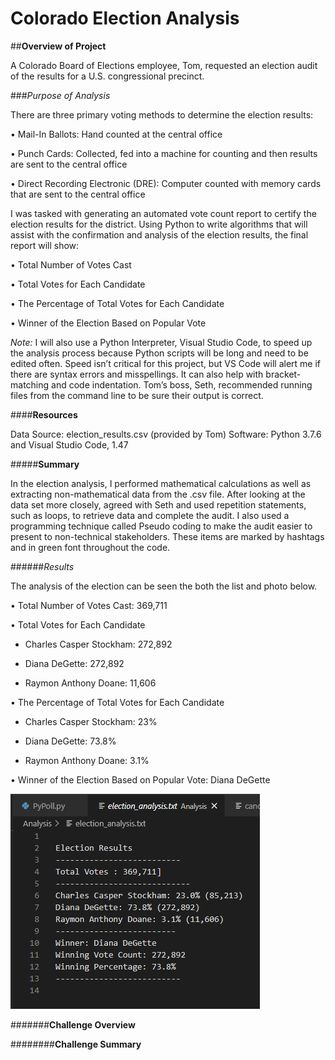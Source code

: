 # **Colorado Election Analysis**

##**Overview of Project**

A Colorado Board of Elections employee, Tom, requested an election audit of the results for a U.S. congressional precinct.  

###*Purpose of Analysis*

There are three primary voting methods to determine the election results:

•	Mail-In Ballots: Hand counted at the central office

•	Punch Cards: Collected, fed into a machine for counting and then results are sent to the central office

•	Direct Recording Electronic (DRE): Computer counted with memory cards that are sent to the central office

I was tasked with generating an automated vote count report to certify the election results for the district.  Using Python to write algorithms that will assist with the confirmation and analysis of the election results, the final report will show:

•	Total Number of Votes Cast

•	Total Votes for Each Candidate

•	The Percentage of Total Votes for Each Candidate

•	Winner of the Election Based on Popular Vote

*Note:* I will also use a Python Interpreter, Visual Studio Code, to speed up the analysis process because Python scripts will be long and need to be edited often.  Speed isn’t critical for this project, but VS Code will alert me if there are syntax errors and misspellings. It can also help with bracket-matching and code indentation.  Tom’s boss, Seth, recommended running files from the command line to be sure their output is correct. 

####**Resources**

Data Source: election_results.csv (provided by Tom)
Software: Python 3.7.6 and Visual Studio Code, 1.47

#####**Summary**

In the election analysis, I performed mathematical calculations as well as extracting non-mathematical data from the .csv file. After looking at the data set more closely, agreed with Seth and used repetition statements, such as loops, to retrieve data and complete the audit.  I also used a programming technique called Pseudo coding to make the audit easier to present to non-technical stakeholders. These items are marked by hashtags and in green font throughout the code. 

######*Results*

The analysis of the election can be seen the both the list and photo below. 

•	Total Number of Votes Cast: 369,711

•	Total Votes for Each Candidate

  -	Charles Casper Stockham: 272,892

  -	Diana DeGette: 272,892

  -	Raymon Anthony Doane: 11,606

•	The Percentage of Total Votes for Each Candidate

  -	Charles Casper Stockham: 23%
  
  -	Diana DeGette: 73.8%
  
  -	Raymon Anthony Doane: 3.1%
  
•	Winner of the Election Based on Popular Vote: Diana DeGette


![Election Results](https://github.com/FeliciaGanthier/Election_Analysis/blob/master/Election%20Results.png)

#######**Challenge Overview**

########**Challenge Summary**
